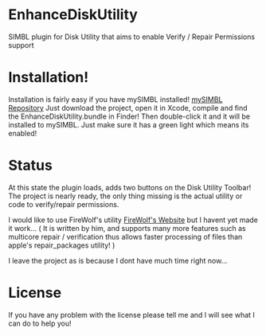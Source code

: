 # EnhanceDiskUtility
SIMBL plugin for Disk Utility that aims to enable Verify / Repair Permissions support

# Installation!

Installation is fairly easy if you have mySIMBL installed! [mySIMBL Repository](https://github.com/w0lfschild/mySIMBL)
Just download the project, open it in Xcode, compile and find the EnhanceDiskUtility.bundle in Finder!
Then double-click it and it will be installed to mySIMBL. Just make sure it has a green light which means its enabled!

# Status

At this state the plugin loads, adds two buttons on the Disk Utility Toolbar! The project is nearly ready, the only thing missing is the actual utility or code to verify/repair permissions.

I would like to use FireWolf's utility [FireWolf's Website](https://www.firewolf.science/2016/07/repairpermissions-v3-now-supports-repairing-permissions-on-macos-sierra/)
but I havent yet made it work... ( It is written by him, and supports many more features such as multicore repair / verification thus allows faster processing of files than apple's repair_packages utility! )

I leave the project as is because I dont have much time right now...

# License

If you have any problem with the license please tell me and I will see what I can do to help you!
